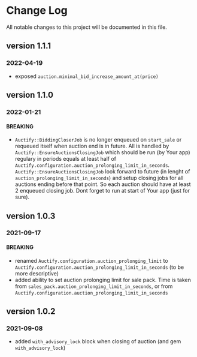 # Change Log
All notable changes to this project will be documented in this file.


## version 1.1.1
### 2022-04-19
- exposed `auction.minimal_bid_increase_amount_at(price)`

## version 1.1.0
### 2022-01-21
#### BREAKING
- `Auctify::BiddingCloserJob` is no longer enqueued on `start_sale` or requeued itself when auction end is in future.
   All is handled by `Auctify::EnsureAuctionsClosingJob` which should be run (by Your app) regulary in periods equals at least half of `Auctify.configuration.auction_prolonging_limit_in_seconds`.
   `Auctify::EnsureAuctionsClosingJob` look forward to future (in lenght of `auction_prolonging_limit_in_seconds`) and setup closing jobs for all auctions ending before that point.
   So each auction should have at least 2 enqueued closing job. Dont forget to run at start of Your app (just for sure).

## version 1.0.3
### 2021-09-17
#### BREAKING
- renamed `Auctify.configuration.auction_prolonging_limit` to `Auctify.configuration.auction_prolonging_limit_in_seconds` (to be more descriptive)
- added ability to set auction prolonging limit for sale pack. Time is taken from `sales_pack.auction_prolonging_limit_in_seconds`, or from `Auctify.configuration.auction_prolonging_limit_in_seconds`


## version 1.0.2
### 2021-09-08
- added `with_advisory_lock` block when closing of auction (and gem `with_advisory_lock`)

